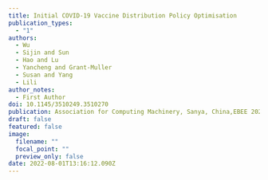 ```yaml
---
title: Initial COVID-19 Vaccine Distribution Policy Optimisation
publication_types:
  - "1"
authors:
  - Wu
  - Sijin and Sun
  - Hao and Lu
  - Yancheng and Grant-Muller
  - Susan and Yang
  - Lili
author_notes:
  - First Author
doi: 10.1145/3510249.3510270
publication: Association for Computing Machinery, Sanya, China,EBEE 2021,
draft: false
featured: false
image:
  filename: ""
  focal_point: ""
  preview_only: false
date: 2022-08-01T13:16:12.090Z
---
```

